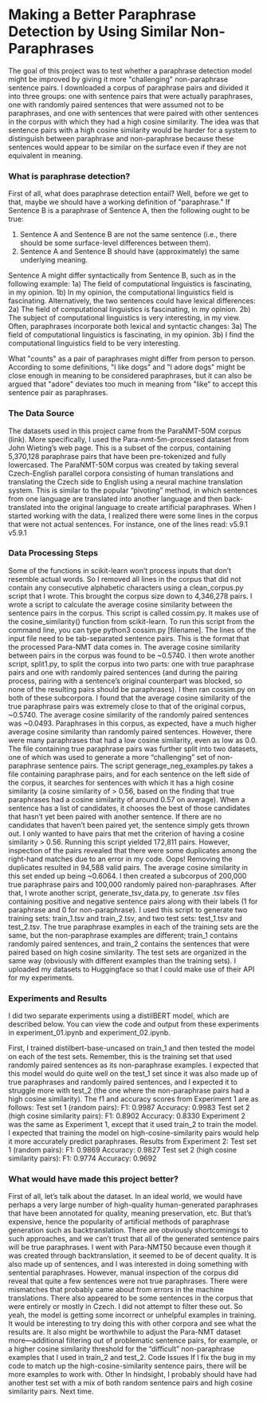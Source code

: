 # Making a Better Paraphrase Detection by Using Similar Non-Paraphrases

The goal of this project was to test whether a paraphrase detection model might be improved by giving it more "challenging" non-paraphrase sentence pairs. I downloaded a corpus of paraphrase pairs and divided it into three groups: one with sentence pairs that were actually paraphrases, one with randomly paired sentences that were assumed not to be paraphrases, and one with sentences that were paired with other sentences in the corpus with which they had a high cosine similarity. The idea was that sentence pairs with a high cosine similarity would be harder for a system to distinguish between paraphrase and non-paraphrase because these sentences would appear to be similar on the surface even if they are not equivalent in meaning. 

### What is paraphrase detection?
First of all, what does paraphrase detection entail? Well, before we get to that, maybe we should have a working definition of "paraphrase." If Sentence B is a paraphrase of Sentence A, then the following ought to be true:
1. Sentence A and Sentence B are not the same sentence (i.e., there should be some surface-level differences between them).
2. Sentence A and Sentence B should have (approximately) the same underlying meaning.

Sentence A might differ syntactically from Sentence B, such as in the following example:
1a) The field of computational linguistics is fascinating, in my opinion.
1b) In my opinion, the computational linguistics field is fascinating.
Alternatively, the two sentences could have lexical differences:
2a) The field of computational linguistics is fascinating, in my opinion.
2b) The subject of computational linguistics is very interesting, in my view.
Often, paraphrases incorporate both lexical and syntactic changes:
3a) The field of computational linguistics is fascinating, in my opinion.
3b) I find the computational linguistics field to be very interesting.

What "counts" as a pair of paraphrases might differ from person to person. According to some definitions, "I like dogs" and "I adore dogs" might be close enough in meaning to be considered paraphrases, but it can also be argued that "adore" deviates too much in meaning from "like" to accept this sentence pair as paraphrases. 

### The Data Source
The datasets used in this project came from the ParaNMT-50M corpus (link). More specifically, I used the Para-nmt-5m-processed dataset from John Wieting’s web page. This is a subset of the corpus, containing 5,370,128 paraphrase pairs that have been pre-tokenized and fully lowercased. The ParaNMT-50M corpus was created by taking several Czech-English parallel corpora consisting of human translations and translating the Czech side to English using a neural machine translation system. This is similar to the popular “pivoting” method, in which sentences from one language are translated into another language and then back-translated into the original language to create artificial paraphrases.
When I started working with the data, I realized there were some lines in the corpus that were not actual sentences. For instance, one of the lines read:
v5.9.1   v5.9.1

### Data Processing Steps
Some of the functions in scikit-learn won’t process inputs that don’t resemble actual words. So I removed all lines in the corpus that did not contain any consecutive alphabetic characters using a clean_corpus.py script that I wrote. This brought the corpus size down to 4,346,278 pairs.
I wrote a script to calculate the average cosine similarity between the sentence pairs in the corpus. This script is called cossim.py. It makes use of the cosine_similarity() function from scikit-learn. To run this script from the command line, you can type python3 cossim.py [filename]. The lines of the input file need to be tab-separated sentence pairs. This is the format that the processed Para-NMT data comes in.
The average cosine similarity between pairs in the corpus was found to be ~0.5740.
I then wrote another script, split1.py, to split the corpus into two parts: one with true paraphrase pairs and one with randomly paired sentences (and during the pairing process, pairing with a sentence’s original counterpart was blocked, so none of the resulting pairs should be paraphrases). 
I then ran cossim.py on both of these subcorpora. I found that the average cosine similarity of the true paraphrase pairs was extremely close to that of the original corpus, ~0.5740. The average cosine similarity of the randomly paired sentences was ~0.0493. Paraphrases in this corpus, as expected, have a much higher average cosine similarity than randomly paired sentences. However, there were many paraphrases that had a low cosine similarity, even as low as 0.0.
The file containing true paraphrase pairs was further split into two datasets, one of which was used to generate a more “challenging” set of non-paraphrase sentence pairs. The script generage_neg_examples.py takes a file containing paraphrase pairs, and for each sentence on the left side of the corpus, it searches for sentences with which it has a high cosine similarity (a cosine similarity of > 0.56, based on the finding that true paraphrases had a cosine similarity of around 0.57 on average). When a sentence has a list of candidates, it chooses the best of those candidates that hasn’t yet been paired with another sentence. If there are no candidates that haven’t been paired yet, the sentence simply gets thrown out. I only wanted to have pairs that met the criterion of having a cosine similarity > 0.56. 
Running this script yielded 172,811 pairs. However, inspection of the pairs revealed that there were some duplicates among the right-hand matches due to an error in my code. Oops! Removing the duplicates resulted in 94,588 valid pairs. The average cosine similarity in this set ended up being ~0.6064. 
I then created a subcorpus of 200,000 true paraphrase pairs and 100,000 randomly paired non-paraphrases. After that, I wrote another script, generate_tsv_data.py, to generate .tsv files containing positive and negative sentence pairs along with their labels (1 for paraphrase and 0 for non-paraphrase). I used this script to generate two training sets: train_1.tsv and train_2.tsv, and two test sets: test_1.tsv and test_2.tsv. The true paraphrase examples in each of the training sets are the same, but the non-paraphrase examples are different; train_1 contains randomly paired sentences, and train_2 contains the sentences that were paired based on high cosine similarity. The test sets are organized in the same way (obviously with different examples than the training sets). I uploaded my datasets to Huggingface so that I could make use of their API for my experiments.

### Experiments and Results
I did two separate experiments using a distilBERT model, which are described below. You can view the code and output from these experiments in experiment_01.ipynb and experiment_02.ipynb. 

First, I trained distilbert-base-uncased on train_1 and then tested the model on each of the test sets. Remember, this is the training set that used randomly paired sentences as its non-paraphrase examples. I expected that this model would do quite well on the test_1 set since it was also made up of true paraphrases and randomly paired sentences, and I expected it to struggle more with test_2 (the one where the non-paraphrase pairs had a high cosine similarity). 
The f1 and accuracy scores from Experiment 1 are as follows:
Test set 1 (random pairs): 
F1: 0.9987	Accuracy: 0.9983
Test set 2 (high cosine similarity pairs):
F1: 0.8902	Accuracy: 0.8330
Experiment 2 was the same as Experiment 1, except that it used train_2 to train the model. I expected that training the model on high-cosine-similarity pairs would help it more accurately predict paraphrases.
Results from Experiment 2:
Test set 1 (random pairs):
F1: 0.9869	Accuracy: 0.9827
Test set 2 (high cosine similarity pairs):
F1: 0.9774	Accuracy: 0.9692

### What would have made this project better?
First of all, let’s talk about the dataset. In an ideal world, we would have perhaps a very large number of high-quality human-generated paraphrases that have been annotated for quality, meaning preservation, etc. But that’s expensive, hence the popularity of artificial methods of paraphrase generation such as backtranslation. There are obviously shortcomings to such approaches, and we can’t trust that all of the generated sentence pairs will be true paraphrases.
I went with Para-NMT50 because even though it was created through backtranslation, it seemed to be of decent quality. It is also made up of sentences, and I was interested in doing something with sentential paraphrases. However, manual inspection of the corpus did reveal that quite a few sentences were not true paraphrases. There were mismatches that probably came about from errors in the machine translations. There also appeared to be some sentences in the corpus that were entirely or mostly in Czech. I did not attempt to filter these out. So yeah, the model is getting some incorrect or unhelpful examples in training.
It would be interesting to try doing this with other corpora and see what the results are. It also might be worthwhile to adjust the Para-NMT dataset more—additional filtering out of problematic sentence pairs, for example, or a higher cosine similarity threshold for the “difficult” non-paraphrase examples that I used in train_2 and test_2. 
Code Issues
If I fix the bug in my code to match up the high-cosine-similarity sentence pairs, there will be more examples to work with. 
Other
In hindsight, I probably should have had another test set with a mix of both random sentence pairs and high cosine similarity pairs. Next time.
